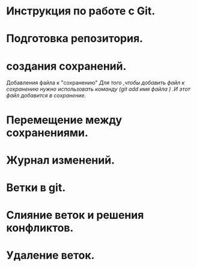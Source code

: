 # Инструкция по работе с Git.
# Подготовка репозитория.
# создания сохранений.
 Добавления файла к "сохранению"
*Для того ,чтобы добавить файл к сохранению нужно использовать команду (git add имя файла ) .И этот файл добавится в сохранение.*
# Перемещение между сохранениями. 
# Журнал изменений. 
# Ветки в git. 
# Слияние веток и решения конфликтов. 
# Удаление веток. 
